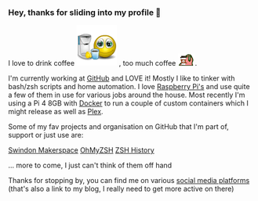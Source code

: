### Hey, thanks for sliding into my profile 👋

I love to drink coffee ![coffee](assets/coffee-1.gif) , too much coffee ![coffee](assets/coffee_parrot.gif).

I'm currently working at [GitHub](@github) and LOVE it! Mostly I like to tinker with bash/zsh scripts and home automation. I love [Raspberry Pi's](@raspberrypi) and use quite a few of them in use for various jobs around the house. Most recently I'm using a Pi 4 8GB with [Docker](@docker) to run a couple of custom containers which I might release as well as [Plex](@plex).

Some of my fav projects and organisation on GitHub that I'm part of, support or just use are:

[Swindon Makerspace](https://github.com/swindonmakers)
[OhMyZSH](https://github.com/ohmyzsh/ohmyzsh)
[ZSH History](https://github.com/rchakra3/zsh_history)

... more to come, I just can't think of them off hand

Thanks for stopping by, you can find me on various [social media platforms](https://www.uk-experience.com/social-media-site-links/)
(that's also a link to my blog, I really need to get more active on there)